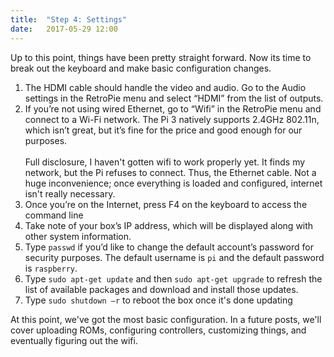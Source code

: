 ```yaml
---
title:  "Step 4: Settings"
date:   2017-05-29 12:00
---
```


Up to this point, things have been pretty straight forward. Now its time to break out the keyboard and make basic configuration changes.

1. The HDMI cable should handle the video and audio. Go to the Audio settings in the RetroPie menu and select “HDMI” from the list of outputs.
2. If you’re not using wired Ethernet, go to “Wifi” in the RetroPie menu and connect to a Wi-Fi network. The Pi 3 natively supports 2.4GHz 802.11n, which isn’t great, but it’s fine for the price and good enough for our purposes.<br/><br/>Full disclosure, I haven't gotten wifi to work properly yet. It finds my network, but the Pi refuses to connect. Thus, the Ethernet cable. Not a huge inconvenience; once everything is loaded and configured, internet isn't really necessary.
3. Once you’re on the Internet, press F4 on the keyboard to access the command line
4. Take note of your box’s IP address, which will be displayed along with other system information.
5. Type `passwd` if you’d like to change the default account’s password for security purposes. The default username is `pi` and the default password is `raspberry`.
6. Type `sudo apt-get update` and then `sudo apt-get upgrade` to refresh the list of available packages and download and install those updates.
7. Type `sudo shutdown –r` to reboot the box once it's done updating

At this point, we've got the most basic configuration. In a future posts, we'll cover uploading ROMs, configuring controllers, customizing things, and eventually figuring out the wifi.
